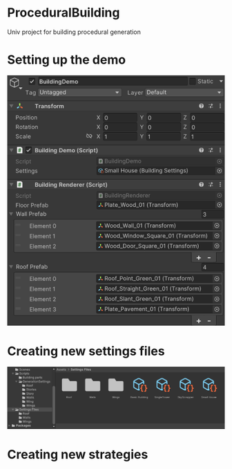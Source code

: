 # ProceduralBuilding
Univ project for building procedural generation


Setting up the demo
=============
![Alt text](ReadmeImages/BuildingDemo.PNG)

Creating new settings files
=============
![Alt text](ReadmeImages/Settings.PNG)

Creating new strategies
=============
